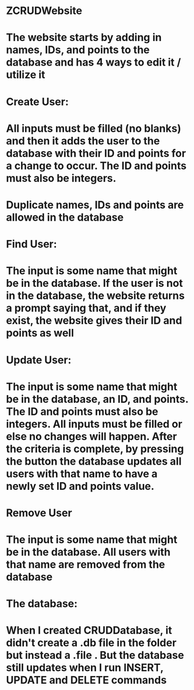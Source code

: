 # ZCRUDWebsite
# The website starts by adding in names, IDs, and points to the database and has 4 ways to edit it / utilize it
# Create User: 
# All inputs must be filled (no blanks) and then it adds the user to the database with their ID and points for a change to occur. The ID and points must also be integers.
# Duplicate names, IDs and points are allowed in the database
# Find User:
# The input is some name that might be in the database. If the user is not in the database, the website returns a prompt saying that, and if they exist, the website gives their ID and points as well
# Update User:
# The input is some name that might be in the database, an ID, and points. The ID and points must also be integers. All inputs must be filled or else no changes will happen. After the criteria is complete, by pressing the button the database updates all users with that name to have a newly set ID and points value.
# Remove User
# The input is some name that might be in the database. All users with that name are removed from the database
# The database: 
# When I created CRUDDatabase, it didn't create a .db file in the folder but instead a .file . But the database still updates when I run INSERT, UPDATE and DELETE commands
